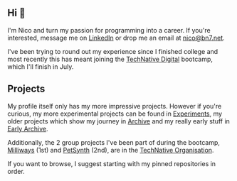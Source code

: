 ## Hi 👋

I'm Nico and turn my passion for programming into a career. If you're interested, message me on [LinkedIn](https://www.linkedin.com/in/nico-clack/) or drop me an email at [nico@bn7.net](mailto:nico@bn7.net).

I've been trying to round out my experience since I finished college and most recently this has meant joining the [TechNative Digital](https://www.technativedigital.com/) bootcamp, which I'll finish in July.

## Projects

My profile itself only has my more impressive projects. However if you're curious, my more experimental projects can be found in [Experiments](https://github.com/NicoClack-Experiments), my older projects which show my journey in [Archive](https://github.com/NicoClack-Archive) and my really early stuff in [Early Archive](https://github.com/NicoClack-Early-Archive).

Additionally, the 2 group projects I've been part of during the bootcamp, [Milliways](https://github.com/technative-academy/milliways_restaurant) (1st) and [PetSynth](https://github.com/technative-academy/PetSynth) (2nd), are in the [TechNative Organisation](https://github.com/technative-academy).

If you want to browse, I suggest starting with my pinned repositories in order.
